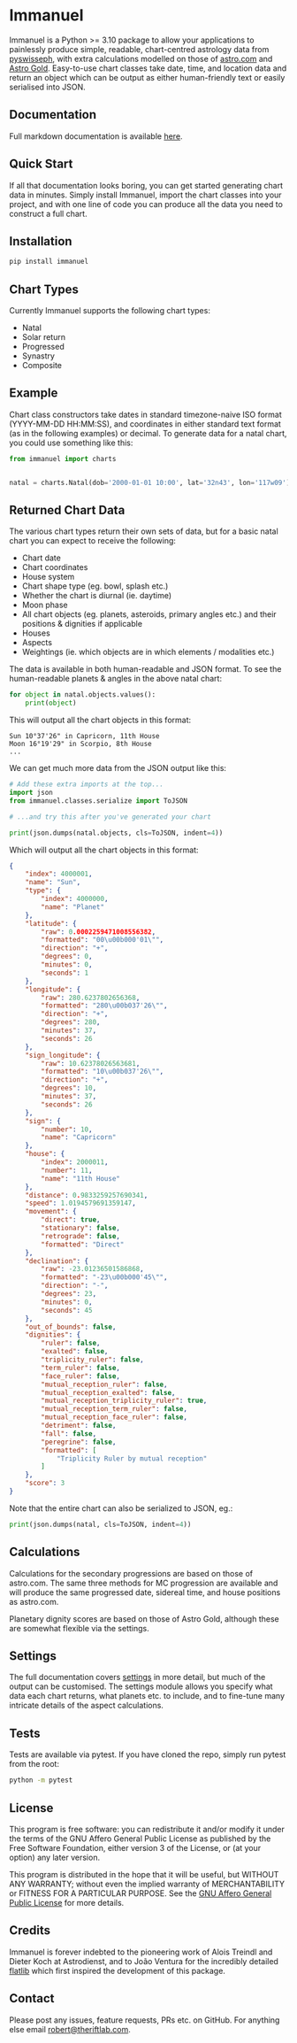 # Immanuel

Immanuel is a Python >= 3.10 package to allow your applications to painlessly produce simple, readable, chart-centred astrology data from [pyswisseph](https://github.com/astrorigin/pyswisseph), with extra calculations modelled on those of [astro.com](https://astro.com) and [Astro Gold](https://www.astrogold.io). Easy-to-use chart classes take date, time, and location data and return an object which can be output as either human-friendly text or easily serialised into JSON.

## Documentation

Full markdown documentation is available [here](https://github.com/theriftlab/immanuel-python/tree/v1.0.11/docs/0-contents.md).

## Quick Start

If all that documentation looks boring, you can get started generating chart data in minutes. Simply install Immanuel, import the chart classes into your project, and with one line of code you can produce all the data you need to construct a full chart.

## Installation

```bash
pip install immanuel
```

## Chart Types

Currently Immanuel supports the following chart types:

* Natal
* Solar return
* Progressed
* Synastry
* Composite

## Example

Chart class constructors take dates in standard timezone-naive ISO format (YYYY-MM-DD HH:MM:SS), and coordinates in either standard text format (as in the following examples) or decimal. To generate data for a natal chart, you could use something like this:

```python
from immanuel import charts


natal = charts.Natal(dob='2000-01-01 10:00', lat='32n43', lon='117w09')
```

## Returned Chart Data

The various chart types return their own sets of data, but for a basic natal chart you can expect to receive the following:

* Chart date
* Chart coordinates
* House system
* Chart shape type (eg. bowl, splash etc.)
* Whether the chart is diurnal (ie. daytime)
* Moon phase
* All chart objects (eg. planets, asteroids, primary angles etc.) and their positions & dignities if applicable
* Houses
* Aspects
* Weightings (ie. which objects are in which elements / modalities etc.)

The data is available in both human-readable and JSON format. To see the human-readable planets & angles in the above natal chart:

```python
for object in natal.objects.values():
    print(object)
```

This will output all the chart objects in this format:

```
Sun 10°37'26" in Capricorn, 11th House
Moon 16°19'29" in Scorpio, 8th House
...
```

We can get much more data from the JSON output like this:

```python
# Add these extra imports at the top...
import json
from immanuel.classes.serialize import ToJSON

# ...and try this after you've generated your chart

print(json.dumps(natal.objects, cls=ToJSON, indent=4))
```

Which will output all the chart objects in this format:

```json
{
    "index": 4000001,
    "name": "Sun",
    "type": {
        "index": 4000000,
        "name": "Planet"
    },
    "latitude": {
        "raw": 0.0002259471008556382,
        "formatted": "00\u00b000'01\"",
        "direction": "+",
        "degrees": 0,
        "minutes": 0,
        "seconds": 1
    },
    "longitude": {
        "raw": 280.6237802656368,
        "formatted": "280\u00b037'26\"",
        "direction": "+",
        "degrees": 280,
        "minutes": 37,
        "seconds": 26
    },
    "sign_longitude": {
        "raw": 10.62378026563681,
        "formatted": "10\u00b037'26\"",
        "direction": "+",
        "degrees": 10,
        "minutes": 37,
        "seconds": 26
    },
    "sign": {
        "number": 10,
        "name": "Capricorn"
    },
    "house": {
        "index": 2000011,
        "number": 11,
        "name": "11th House"
    },
    "distance": 0.9833259257690341,
    "speed": 1.0194579691359147,
    "movement": {
        "direct": true,
        "stationary": false,
        "retrograde": false,
        "formatted": "Direct"
    },
    "declination": {
        "raw": -23.01236501586868,
        "formatted": "-23\u00b000'45\"",
        "direction": "-",
        "degrees": 23,
        "minutes": 0,
        "seconds": 45
    },
    "out_of_bounds": false,
    "dignities": {
        "ruler": false,
        "exalted": false,
        "triplicity_ruler": false,
        "term_ruler": false,
        "face_ruler": false,
        "mutual_reception_ruler": false,
        "mutual_reception_exalted": false,
        "mutual_reception_triplicity_ruler": true,
        "mutual_reception_term_ruler": false,
        "mutual_reception_face_ruler": false,
        "detriment": false,
        "fall": false,
        "peregrine": false,
        "formatted": [
            "Triplicity Ruler by mutual reception"
        ]
    },
    "score": 3
}
```

Note that the entire chart can also be serialized to JSON, eg.:

```python
print(json.dumps(natal, cls=ToJSON, indent=4))
```

## Calculations

Calculations for the secondary progressions are based on those of astro.com. The same three methods for MC progression are available and will produce the same progressed date, sidereal time, and house positions as astro.com.

Planetary dignity scores are based on those of Astro Gold, although these are somewhat flexible via the settings.

## Settings

The full documentation covers [settings](docs/6-settings.md) in more detail, but much of the output can be customised. The settings module allows you specify what data each chart returns, what planets etc. to include, and to fine-tune many intricate details of the aspect calculations.

## Tests

Tests are available via pytest. If you have cloned the repo, simply run pytest from the root:

```bash
python -m pytest
```

## License

This program is free software: you can redistribute it and/or modify it under the terms of the GNU Affero General Public License as published by the Free Software Foundation, either version 3 of the License, or (at your option) any later version.

This program is distributed in the hope that it will be useful, but WITHOUT ANY WARRANTY; without even the implied warranty of MERCHANTABILITY or FITNESS FOR A PARTICULAR PURPOSE. See the [GNU Affero General Public License](LICENSE.md) for more details.

## Credits

Immanuel is forever indebted to the pioneering work of Alois Treindl and Dieter Koch at Astrodienst, and to João Ventura for the incredibly detailed [flatlib](https://github.com/flatangle/flatlib) which first inspired the development of this package.

## Contact

Please post any issues, feature requests, PRs etc. on GitHub. For anything else email robert@theriftlab.com.
